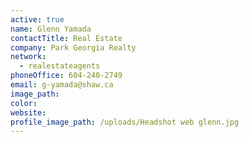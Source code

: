 ```yaml
---
active: true
name: Glenn Yamada
contactTitle: Real Estate
company: Park Georgia Realty
network:
  - realestateagents
phoneOffice: 604-240-2749
email: g-yamada@shaw.ca
image_path:
color:
website:
profile_image_path: /uploads/Headshot web glenn.jpg
---
```



